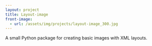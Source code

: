 ```yaml
---
layout: project
title: Layout-image
front-image:
  - url: /assets/img/projects/layout-image_300.jpg
---
```


A small Python package for creating basic images with XML layouts.